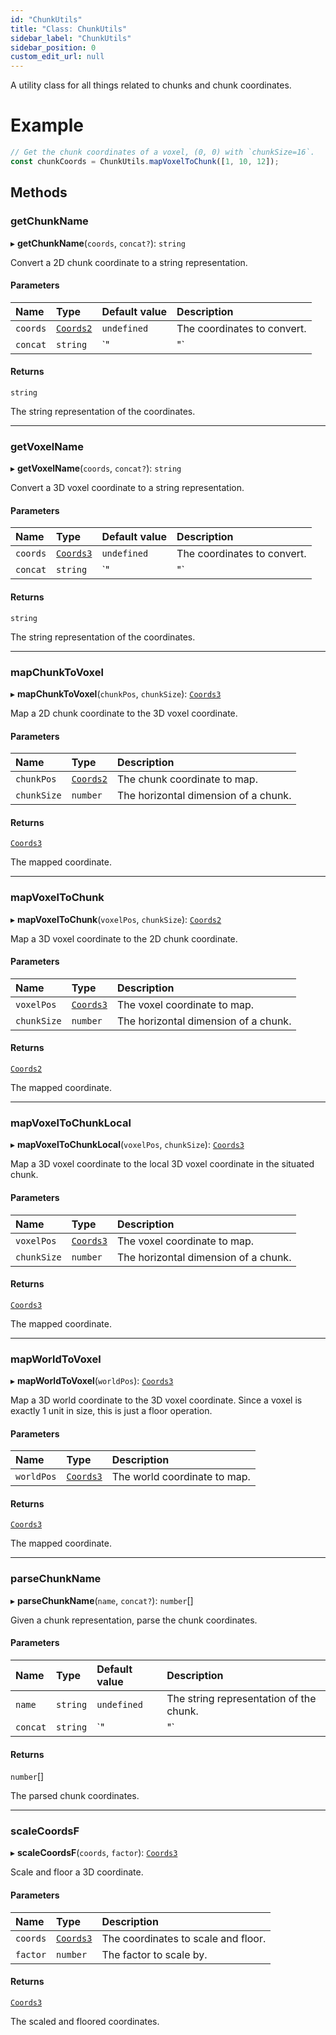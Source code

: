 ```yaml
---
id: "ChunkUtils"
title: "Class: ChunkUtils"
sidebar_label: "ChunkUtils"
sidebar_position: 0
custom_edit_url: null
---
```


A utility class for all things related to chunks and chunk coordinates.

# Example
```ts
// Get the chunk coordinates of a voxel, (0, 0) with `chunkSize=16`.
const chunkCoords = ChunkUtils.mapVoxelToChunk([1, 10, 12]);
```

## Methods

### getChunkName

▸ **getChunkName**(`coords`, `concat?`): `string`

Convert a 2D chunk coordinate to a string representation.

#### Parameters

| Name | Type | Default value | Description |
| :------ | :------ | :------ | :------ |
| `coords` | [`Coords2`](../modules.md#coords2-8) | `undefined` | The coordinates to convert. |
| `concat` | `string` | `"|"` | The concatenation string to use. |

#### Returns

`string`

The string representation of the coordinates.

___

### getVoxelName

▸ **getVoxelName**(`coords`, `concat?`): `string`

Convert a 3D voxel coordinate to a string representation.

#### Parameters

| Name | Type | Default value | Description |
| :------ | :------ | :------ | :------ |
| `coords` | [`Coords3`](../modules.md#coords3-8) | `undefined` | The coordinates to convert. |
| `concat` | `string` | `"|"` | The concatenation string to use. |

#### Returns

`string`

The string representation of the coordinates.

___

### mapChunkToVoxel

▸ **mapChunkToVoxel**(`chunkPos`, `chunkSize`): [`Coords3`](../modules.md#coords3-8)

Map a 2D chunk coordinate to the 3D voxel coordinate.

#### Parameters

| Name | Type | Description |
| :------ | :------ | :------ |
| `chunkPos` | [`Coords2`](../modules.md#coords2-8) | The chunk coordinate to map. |
| `chunkSize` | `number` | The horizontal dimension of a chunk. |

#### Returns

[`Coords3`](../modules.md#coords3-8)

The mapped coordinate.

___

### mapVoxelToChunk

▸ **mapVoxelToChunk**(`voxelPos`, `chunkSize`): [`Coords2`](../modules.md#coords2-8)

Map a 3D voxel coordinate to the 2D chunk coordinate.

#### Parameters

| Name | Type | Description |
| :------ | :------ | :------ |
| `voxelPos` | [`Coords3`](../modules.md#coords3-8) | The voxel coordinate to map. |
| `chunkSize` | `number` | The horizontal dimension of a chunk. |

#### Returns

[`Coords2`](../modules.md#coords2-8)

The mapped coordinate.

___

### mapVoxelToChunkLocal

▸ **mapVoxelToChunkLocal**(`voxelPos`, `chunkSize`): [`Coords3`](../modules.md#coords3-8)

Map a 3D voxel coordinate to the local 3D voxel coordinate in the situated chunk.

#### Parameters

| Name | Type | Description |
| :------ | :------ | :------ |
| `voxelPos` | [`Coords3`](../modules.md#coords3-8) | The voxel coordinate to map. |
| `chunkSize` | `number` | The horizontal dimension of a chunk. |

#### Returns

[`Coords3`](../modules.md#coords3-8)

The mapped coordinate.

___

### mapWorldToVoxel

▸ **mapWorldToVoxel**(`worldPos`): [`Coords3`](../modules.md#coords3-8)

Map a 3D world coordinate to the 3D voxel coordinate. Since a voxel is
exactly 1 unit in size, this is just a floor operation.

#### Parameters

| Name | Type | Description |
| :------ | :------ | :------ |
| `worldPos` | [`Coords3`](../modules.md#coords3-8) | The world coordinate to map. |

#### Returns

[`Coords3`](../modules.md#coords3-8)

The mapped coordinate.

___

### parseChunkName

▸ **parseChunkName**(`name`, `concat?`): `number`[]

Given a chunk representation, parse the chunk coordinates.

#### Parameters

| Name | Type | Default value | Description |
| :------ | :------ | :------ | :------ |
| `name` | `string` | `undefined` | The string representation of the chunk. |
| `concat` | `string` | `"|"` | The concatenation string used. |

#### Returns

`number`[]

The parsed chunk coordinates.

___

### scaleCoordsF

▸ **scaleCoordsF**(`coords`, `factor`): [`Coords3`](../modules.md#coords3-8)

Scale and floor a 3D coordinate.

#### Parameters

| Name | Type | Description |
| :------ | :------ | :------ |
| `coords` | [`Coords3`](../modules.md#coords3-8) | The coordinates to scale and floor. |
| `factor` | `number` | The factor to scale by. |

#### Returns

[`Coords3`](../modules.md#coords3-8)

The scaled and floored coordinates.
